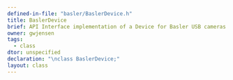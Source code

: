 ```yaml
---
defined-in-file: "basler/BaslerDevice.h"
title: BaslerDevice
brief: API Interface implementation of a Device for Basler USB cameras. This follows the interface device by GuiDevice.h.
owner: gwjensen
tags:
  - class
dtor: unspecified
declaration: "\nclass BaslerDevice;"
layout: class
---
```

